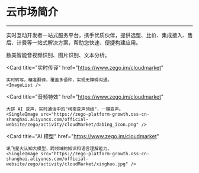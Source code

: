 # 云市场简介


---

<Card title="即构云市场" href="">

实时互动开发者一站式服务平台，携手优质伙伴，提供选型、比价、集成接入、售后、计费等一站式解决方案，帮助您快速、便捷构建应用。

<CardGroup cols={2}>
  <Card title="内容审核" 
    href="https://www.zego.im/cloudmarket"
  >
    数美智能音视频识别、图片识别、文本分析。
    <SingleImage src="https://zego-platform-growth.oss-cn-shanghai.aliyuncs.com/official-website/zego/activity/cloudMarket/shumeilog.jpg" />
  </Card>

  <Card title="实时传译" 
    href="https://www.zego.im/cloudmarket"
  >
    实时转写，精准翻译，覆盖多语种，实现无障碍沟通。
    <ImageList />
  </Card>

  <Card title="音频特效" 
    href="https://www.zego.im/cloudmarket"
  >
    大饼 AI 变声，实时通话中的"柯南变声领结"，一键变声。
    <SingleImage src="https://zego-platform-growth.oss-cn-shanghai.aliyuncs.com/official-website/zego/activity/cloudMarket/dabing_icon.png" />
  </Card>

  <Card title="AI 模型" 
    href="https://www.zego.im/cloudmarket"
  >
    讯飞星火认知大模型，跨领域的知识和语言理解能力。
    <SingleImage src="https://zego-platform-growth.oss-cn-shanghai.aliyuncs.com/official-website/zego/activity/cloudMarket/xinghuo.jpg" />
  </Card>
</CardGroup>
</Card>
<Content />